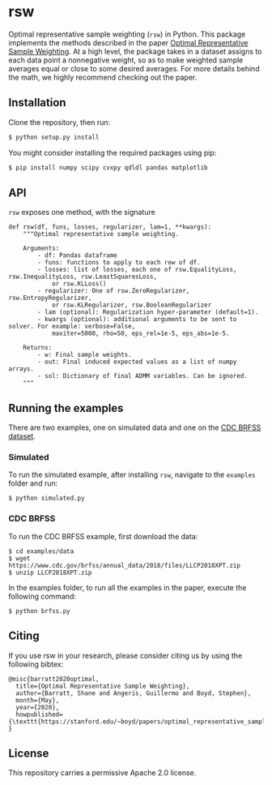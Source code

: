 # rsw

Optimal representative sample weighting (`rsw`) in Python.
This package implements the methods described in the paper [Optimal Representative Sample Weighting](https://stanford.edu/~boyd/papers/optimal_representative_sampling.html).
At a high level, the package takes in a dataset assigns to each data point a nonnegative weight, so as to make
weighted sample averages equal or close to some desired averages.
For more details behind the math, we highly recommend checking out the paper.

## Installation

Clone the repository, then run:
```bash
$ python setup.py install
```

You might consider installing the required packages using pip:
```bash
$ pip install numpy scipy cvxpy qdldl pandas matplotlib
```

## API
`rsw` exposes one method, with the signature
```
def rsw(df, funs, losses, regularizer, lam=1, **kwargs):
    """Optimal representative sample weighting.

    Arguments:
        - df: Pandas dataframe
        - funs: functions to apply to each row of df.
        - losses: list of losses, each one of rsw.EqualityLoss, rsw.InequalityLoss, rsw.LeastSquaresLoss,
            or rsw.KLLoss()
        - regularizer: One of rsw.ZeroRegularizer, rsw.EntropyRegularizer,
            or rsw.KLRegularizer, rsw.BooleanRegularizer
        - lam (optional): Regularization hyper-parameter (default=1).
        - kwargs (optional): additional arguments to be sent to solver. For example: verbose=False,
            maxiter=5000, rho=50, eps_rel=1e-5, eps_abs=1e-5.

    Returns:
        - w: Final sample weights.
        - out: Final induced expected values as a list of numpy arrays.
        - sol: Dictionary of final ADMM variables. Can be ignored.
    """
```

## Running the examples

There are two examples, one on simulated data and one on the [CDC BRFSS dataset](https://stanford.edu/~boyd/papers/optimal_representative_sampling.html).

### Simulated
To run the simulated example, after installing `rsw`, navigate to the `examples` folder and run:
```
$ python simulated.py
```

### CDC BRFSS
To run the CDC BRFSS example, first download the data:
```
$ cd examples/data
$ wget https://www.cdc.gov/brfss/annual_data/2018/files/LLCP2018XPT.zip
$ unzip LLCP2018XPT.zip
```

In the examples folder, to run all the examples in the paper, execute the following command:
```
$ python brfss.py
```

## Citing
If you use rsw in your research, please consider citing us by using the following bibtex:
```
@misc{barratt2020optimal,
  title={Optimal Representative Sample Weighting},
  author={Barratt, Shane and Angeris, Guillermo and Boyd, Stephen},
  month={May},
  year={2020},
  howpublished={\texttt{https://stanford.edu/~boyd/papers/optimal_representative_sampling.html}}
}
```

## License

This repository carries a permissive Apache 2.0 license.
